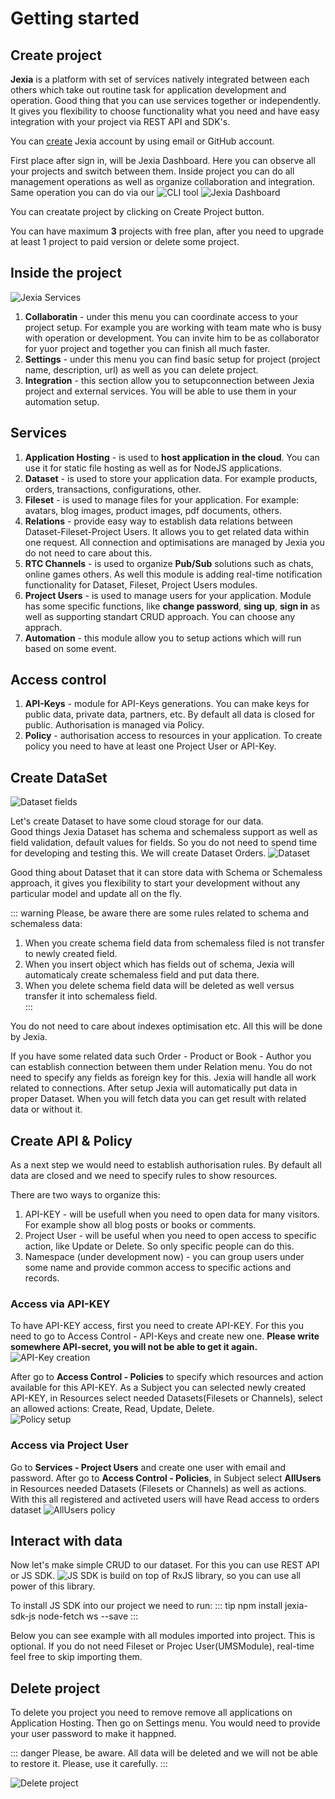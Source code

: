 # Getting started
## Create project

**Jexia** is a platform with set of services natively integrated between each others which take out routine task for application development and operation. Good thing that you can use services together or independently. It gives you flexibility to choose functionality what you need and have easy integration with your project via REST API and SDK's.  

You can [create](https://app.jexia.com/signup) Jexia account by using email or GitHub account. 

First place after sign in, will be Jexia Dashboard. Here you can observe all your projects and switch between them. Inside project you can do all management operations as well as organize collaboration and integration. Same operation you can do via our ![CLI tool](https://jexia-cli.readthedocs.io/en/stable/)
![Jexia Dashboard](./dashboard.png)

You can creatate project by clicking on Create Project button.

You can have maximum **3** projects with free plan, after you need to upgrade at least 1 project to paid version or delete some project. 

## Inside the project
![Jexia Services](./services.png)
1. **Collaboratin** - under this menu you can coordinate access to your project setup. For example you are working with team mate who is busy with operation or development. You can invite him to be as collaborator for yuor project and together you can finish all much faster.  
1. **Settings** - under this menu you can find basic setup for project (project name, description, url) as well as you can delete project.
1. **Integration** - this section allow you to setupconnection between Jexia project and external services. You will be able to use them in your automation setup. 

## Services
1. **Application Hosting** - is used to **host application in the cloud**. You can use it for static file hosting as well as for NodeJS applications. 
1. **Dataset** - is used to store your application data. For example products, orders, transactions, configurations, other.
1. **Fileset** - is used to manage files for your application. For example: avatars, blog images, product images, pdf documents, others.
1. **Relations** - provide easy way to establish data relations between Dataset-Fileset-Project Users. It allows you to get related data within one request. All connection and optimisations are managed by Jexia you do not need to care about this.    
1. **RTC Channels** - is used to organize **Pub/Sub** solutions such as chats, online games others. As well this module is adding real-time notification functionality for Dataset, Fileset, Project Users modules. 
1. **Project Users** - is used to manage users for your application. Module has some specific functions, like **change password**, **sing up**, **sign in** as well as supporting standart CRUD approach. You can choose any apprach. 
1. **Automation** - this module allow you to setup actions which will run based on some event.

## Access control
1. **API-Keys** - module for API-Keys generations. You can make keys for public data, private data, partners, etc. By default all data is closed for public. Authorisation is managed via Policy. 
1. **Policy** - authorisation access to resources in your application. To create policy you need to have at least one Project User or API-Key. 

## Create DataSet
![Dataset fields](./ds_fields.png)

Let's create Dataset to have some cloud storage for our data.  
Good things Jexia Dataset has schema and schemaless support as well as field validation, default values for fields. So you do not need to spend time for developing and testing this. We will create Dataset Orders.
![Dataset](./ds.png)

Good thing about Dataset that it can store data with Schema or Schemaless approach, it gives you flexibility to start your development without any particular model and update all on the fly. 

::: warning
Please, be aware there are some rules related to schema and schemaless data:

1. When you create schema field data from schemaless filed is not transfer to newly created field.
2. When you insert object which has fields out of schema, Jexia will automaticaly create schemaless field and put data there.
3. When you delete schema field data will be deleted as well versus transfer it into schemaless field.  
:::

You do not need to care about indexes optimisation etc. All this will be done by Jexia.

If you have some related data such Order - Product or Book - Author you can establish connection between them under Relation menu. You do not need to specify any fields as foreign key for this. Jexia will handle all work related to connections. After setup Jexia will automatically put data in proper Dataset. When you will fetch data you can get result with related data or without it.   

## Create API & Policy
As a next step we would need to establish authorisation rules. By default all data are closed and we need to specify rules to show resources. 

There are two ways to organize this:
1. API-KEY - will be usefull when you need to open data for many visitors. For example show all blog posts or books or comments.
2. Project User - will be useful when you need to open access to specific action, like Update or Delete. So only specific people can do this.
3. Namespace (under development now) - you can group users under some name and provide common access to specific actions and records. 

### Access via API-KEY
To have API-KEY access, first you need to create API-KEY. For this you need to go to Access Control - API-Keys and create new one. **Please write somewhere API-secret, you will not be able to get it again.** 
![API-Key creation](./api-key.png)

After go to **Access Control - Policies** to specify which resources and action available for this API-KEY. As a Subject you can selected newly created API-KEY, in Resources select needed Datasets(Filesets or Channels), select an allowed actions: Create, Read, Update, Delete.  
![Policy setup](./policy.png)

### Access via Project User
Go to **Services - Project Users** and create one user with email and password. 
After go to **Access Control - Policies**, in Subject select **AllUsers** in Resources needed Datasets (Filesets or Channels) as well as actions. With this all registered and activeted users will have Read access to orders dataset
![AllUsers policy](./allusers.png)

## Interact with data
Now let's make simple CRUD to our dataset. For this you can use REST API or JS SDK. ![JS SDK](https://www.npmjs.com/package/jexia-sdk-js) is build on top of RxJS library, so you can use all power of this library.

To install JS SDK into our project we need to run:
::: tip
npm install jexia-sdk-js node-fetch ws --save
:::

Below you can see example with all modules imported into project. This is optional. If you do not need Fileset or Projec User(UMSModule), real-time feel free to skip importing them.  

<CodeSwitcher :languages="{js:'JavaScript',bash:'cURL'}">
<template v-slot:js>

``` js
// Jexia client
import { jexiaClient } from "jexia-sdk-js/node"; 
//DataSet operation
import { dataOperations } from "jexia-sdk-js/node";
// FileSet operations
import { fileOperations } from "jexia-sdk-js/node";
// Project Users
import { UMSModule } from "jexia-sdk-js/node";
// To have real-time notifications & channels 
import { realTime } from "jexia-sdk-js/node";
// jexia-sdk-js/browser - if you run Jexia from browser;

const ds = dataOperations();
const jfs = fileOperations();
const ums = new UMSModule(); 
const rtc = realTime(); 

jexiaClient().init({
  projectID: "project_id",
  key: "API_KEY",
  secret: "API_SECRET",
}, ds, jfs, ums, rtc);

const orders = dataModule.dataset("orders");
const archive = dataModule.dataset("arch");
const selectQuery = orders
      .select()
      .where(field => field("dislike").isEqualTo(true))
      .pipe(
        // put them into archive!
        switchMap(records => archive.insert(records)),
      );  
const insertQuery = orders.insert([order1, order2]);  
const updateQuery = orders.update([{ title: "Updated title" }]);  
const deleteQuery = orders.delete();  

// Either way, the response will be an array  
selectQuery.subscribe(records => { 
     // you will always get an array of created records, including their 
     //generated IDs (even when inserting a single record) 
  }, 
  error => { 
     // you can see the error info here, if something goes wrong 
});
```
</template>
<template v-slot:bash>

``` bash
# env variables to be set
export PROJECT_ID=<project_id>
export API_KEY=<key_here>
export API_SECRET=<secret_here>
export TEST_USER=<user_here>
export TEST_USER_PSW=<password_here>
# save API-Key token to env in case of API-Key usage
export APK_TOKEN=`curl -X POST -d '{
  "method":"apk",
  "key":"'"$API_KEY"'",
  "secret":"'"$API_SECRET"'"
}' "https://$PROJECT_ID.app.jexia.com/auth" | jq .access_token`
# save UMS token to env in case you use Project Users
export UMS_TOKEN=`curl -X POST -d '{
  "method":"ums",
  "email":"'"$TEST_USER"'",
  "password":"'"$TEST_USER_PSW"'"
}' "https://$PROJECT_ID.app.jexia.com/auth" | jq -r .access_token`
# Select all data with apk token
curl -H "Authorization: Bearer $APK_TOKEN"
  -X GET "https://$PROJECT_ID.app.jexia.com/ds/orders" | jq .
# or with ums token
curl -H "Authorization: Bearer $UMS_TOKEN"
  -X GET "https://$PROJECT_ID.app.jexia.com/ds/orders" | jq .
```

</template>
</CodeSwitcher>

## Delete project

To delete you project you need to remove remove all applications on Application Hosting. Then go on Settings menu. 
You would need to provide your user password to make it happned. 

::: danger
Please, be aware. All data will be deleted and we will not be able to restore it. Please, use it carefully. 
:::

![Delete project](./delete_prj.png)
